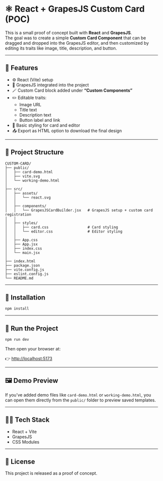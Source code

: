 # ⚛️ React + GrapesJS Custom Card (POC)

This is a small proof of concept built with **React** and **GrapesJS**.  
The goal was to create a simple **Custom Card Component** that can be dragged and dropped into the GrapesJS editor, and then customized by editing its traits like image, title, description, and button.

---

## 🔧 Features

- ⚙️ React (Vite) setup  
- 🧩 GrapesJS integrated into the project  
- 🪄 Custom Card block added under **“Custom Components”**  
- ✏️ Editable traits:
  - Image URL  
  - Title text  
  - Description text  
  - Button label and link  
- 🎨 Basic styling for card and editor  
- 📤 Export as HTML option to download the final design  

---

## 📁 Project Structure

```
CUSTOM-CARD/
├── public/
│   ├── card-demo.html
│   ├── vite.svg
│   └── working-demo.html
│
├── src/
│   ├── assets/
│   │   └── react.svg
│   │
│   ├── components/
│   │   └── GrapesJSCardBuilder.jsx   # GrapesJS setup + custom card registration
│   │
│   ├── styles/
│   │   ├── card.css                  # Card styling
│   │   └── editor.css                # Editor styling
│   │
│   ├── App.css
│   ├── App.jsx
│   ├── index.css
│   └── main.jsx
│
├── index.html
├── package.json
├── vite.config.js
├── eslint.config.js
└── README.md
```

---

## 🧰 Installation

```bash
npm install
```

---

## 🚀 Run the Project

```bash
npm run dev
```

Then open your browser at:

👉 [http://localhost:5173](http://localhost:5173)

---

## 🖼️ Demo Preview

If you’ve added demo files like `card-demo.html` or `working-demo.html`, you can open them directly from the `public/` folder to preview saved templates.

---

## 🧑‍💻 Tech Stack

- React + Vite  
- GrapesJS  
- CSS Modules  

---

## 📜 License

This project is released as a proof of concept.
